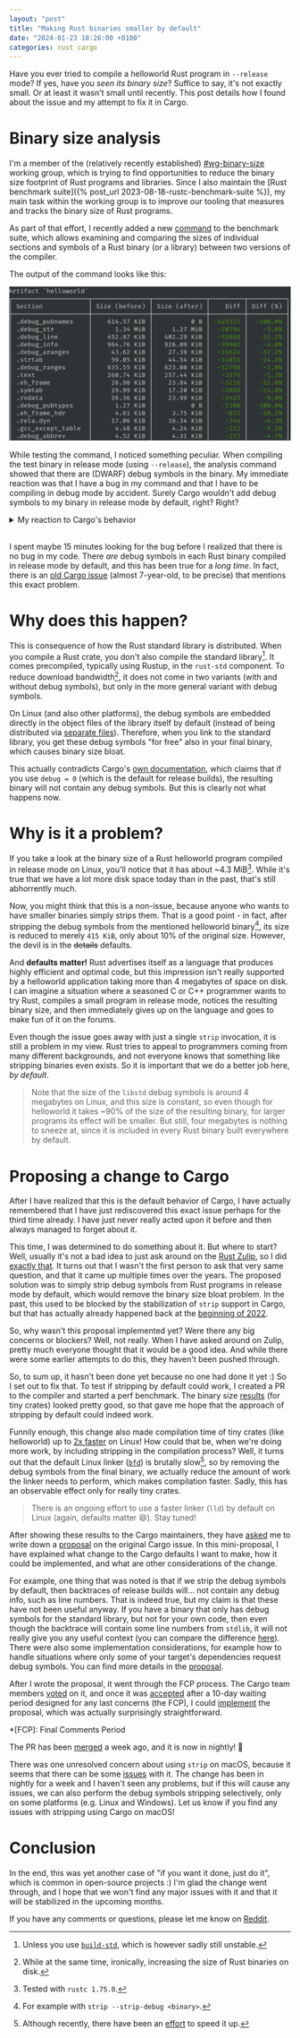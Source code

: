 ```yaml
---
layout: "post"
title: "Making Rust binaries smaller by default"
date: "2024-01-23 18:26:00 +0100"
categories: rust cargo
---
```


Have you ever tried to compile a helloworld Rust program in `--release` mode? If yes, have
you *seen its binary size*? Suffice to say, it's not exactly small. Or at least it wasn't small
until recently. This post details how I found about the issue and my attempt to fix it in Cargo.

# Binary size analysis
I'm a member of the (relatively recently established)
[#wg-binary-size](https://www.rust-lang.org/governance/teams/compiler#Binary%20size%20working%20group) working group,
which is trying to find opportunities to reduce the binary size footprint of Rust programs and libraries.
Since I also maintain the [Rust benchmark suite]({% post_url 2023-08-18-rustc-benchmark-suite %}), my main
task within the working group is to improve our tooling that measures and tracks the binary size of Rust programs.

As part of that effort, I recently added a new [command](https://github.com/rust-lang/rustc-perf/pull/1772) to
the benchmark suite, which allows examining and comparing the sizes of individual sections and symbols of a Rust
binary (or a library) between two versions of the compiler.

The output of the command looks like this:

![Output of the binary analysis command](/assets/posts/cargo-strip-release-binaries/binary-size-analysis.png)

While testing the command, I noticed something peculiar. When compiling the test binary in release mode
(using `--release`), the analysis command showed that there are (DWARF) debug symbols in the binary. My
immediate reaction was that I have a bug in my command and that I have to be compiling in debug mode by accident.
Surely Cargo wouldn't add debug symbols to my binary in release mode by default, right? Right?

<details markdown=1>
<summary>My reaction to Cargo's behavior</summary>

![Anakin/Padmé meme about Cargo and debug symbols](/assets/posts/cargo-strip-release-binaries/cargo-meme.jpeg)

</details>

<br />

I spent maybe 15 minutes looking for the bug before I realized that there is no bug in my code. There *are* debug
symbols in each Rust binary compiled in release mode by default, and this has been true for a *long time*. In fact,
there is an [old Cargo issue](https://github.com/rust-lang/cargo/issues/4122) (almost 7-year-old, to be precise) that
mentions this exact problem.

# Why does this happen?
This is consequence of how the Rust standard library is distributed. When you compile a Rust crate, you don't also
compile the standard library[^build-std]. It comes precompiled, typically using Rustup, in the `rust-std` component.
To reduce download bandwidth[^reduced-size], it does not come in two variants (with and without debug symbols), but only in the
more general variant with debug symbols.

[^build-std]: Unless you use [`build-std`](https://doc.rust-lang.org/cargo/reference/unstable.html#build-std), which is
    however sadly still unstable.

[^reduced-size]: While at the same time, ironically, increasing the size of Rust binaries on disk.

On Linux (and also other platforms), the debug symbols are embedded directly in the object files of the library itself
by default (instead of being distributed via
[separate files](https://doc.rust-lang.org/cargo/reference/profiles.html#split-debuginfo)). Therefore, when you link
to the standard library, you get these debug symbols "for free" also in your final binary, which causes binary size
bloat.

This actually contradicts Cargo's [own documentation](https://doc.rust-lang.org/cargo/reference/profiles.html#debug),
which claims that if you use `debug = 0` (which is the default for release builds), the resulting binary will not contain
any debug symbols. But this is clearly not what happens now.

# Why is it a problem?
If you take a look at the binary size of a Rust helloworld program compiled in release mode on Linux, you'll
notice that it has about ~4.3 MiB[^rustc-version]. While it's true that we have a lot more disk space
today than in the past, that's still abhorrently much.

[^rustc-version]: Tested with `rustc 1.75.0`.

Now, you might think that this is a non-issue, because anyone who wants to have smaller binaries simply strips them.
That is a good point - in fact, after stripping the debug symbols from the mentioned helloworld binary[^strip-cmd],
its size is reduced to merely `415 KiB`, only about 10% of the original size. However, the devil is in the ~~details~~
defaults.

[^strip-cmd]: For example with `strip --strip-debug <binary>`.

And **defaults matter!** Rust advertises itself as a language that produces highly efficient and optimal code, but this
impression isn't really supported by a helloworld application taking more than 4 megabytes of space on disk. I can
imagine a situation where a seasoned C or C++ programmer wants to try Rust, compiles a small program in release
mode, notices the resulting binary size, and then immediately gives up on the language and goes to make fun of
it on the forums.

Even though the issue goes away with just a single `strip` invocation, it is still a problem in my view. Rust tries to
appeal to programmers coming from many different backgrounds, and not everyone knows that something like stripping
binaries even exists. So it is important that we do a better job here, *by default*.

> Note that the size of the `libstd` debug symbols is around 4 megabytes on Linux, and this size is constant, so even
> though for helloworld it takes ~90% of the size of the resulting binary, for larger programs its effect will be smaller.
> But still, four megabytes is nothing to sneeze at, since it is included in every Rust binary built everywhere by default.

# Proposing a change to Cargo
After I have realized that this is the default behavior of Cargo, I have actually remembered that I have just
rediscovered this exact issue perhaps for the third time already. I have just never really acted upon it before and then
always managed to forget about it.

This time, I was determined to do something about it. But where to start? Well, usually it's not a bad idea to just
ask around on the [Rust Zulip](https://rust-lang.zulipchat.com/), so I did [exactly that](https://rust-lang.zulipchat.com/#narrow/stream/246057-t-cargo/topic/Setting.20.60strip.3Ddebuginfo.60.20by.20default.20when.20.60debug.3D0.60).
It turns out that I wasn't the first person to ask that very same question, and that it came up multiple times over the years.
The proposed solution was to simply strip debug symbols from Rust programs in release mode by default, which would remove
the binary size bloat problem. In the past, this used to be blocked by the stabilization of `strip` support in Cargo,
but that has actually already happened back at the
[beginning of 2022](https://github.com/rust-lang/cargo/blob/master/CHANGELOG.md#cargo-159-2022-02-24).

So, why wasn't this proposal implemented yet? Were there any big concerns or blockers? Well, not really. When I
have asked around on Zulip, pretty much everyone thought that it would be a good idea. And while there were some
earlier attempts to do this, they haven't been pushed through.

So, to sum up, it hasn't been done yet because no one had done it yet :) So I set out to fix that. To test
if stripping by default could work, I created a PR to the compiler and started a perf benchmark. The binary size
[results](https://perf.rust-lang.org/compare.html?start=e004adb5561b724ac18f5b24584648ca4e42b6ad&end=9d280f70157edca19af117734c1223f5dd0dcd52&stat=size%3Alinked_artifact&tab=compile) (for tiny crates) looked pretty good, so that gave me hope that the approach of stripping by default
could indeed work.

Funnily enough, this change also made compilation time of tiny crates (like helloworld) up to
[2x faster](https://perf.rust-lang.org/compare.html?start=e004adb5561b724ac18f5b24584648ca4e42b6ad&end=9d280f70157edca19af117734c1223f5dd0dcd52&stat=instructions%3Au&tab=compile)
on Linux! How could that be, when we're doing more work, by including stripping in the compilation process? Well,
it turns out that the default Linux linker ([`bfd`](https://ftp.gnu.org/old-gnu/Manuals/ld-2.9.1/html_chapter/ld_5.html))
is brutally slow[^bfd-speedup], so by removing the debug symbols from the final binary, we actually reduce the amount
of work the linker needs to perform, which makes compilation faster. Sadly, this has an observable effect only for really
tiny crates.

> There is an ongoing effort to use a faster linker (`lld`) by default on Linux (again, defaults matter :smile:). Stay tuned! 

[^bfd-speedup]: Although recently, there have been an [effort](https://www.youtube.com/watch?v=h5pXt_YCwkU) to speed it up.

After showing these results to the Cargo maintainers, they have [asked](https://rust-lang.zulipchat.com/#narrow/stream/246057-t-cargo/topic/Setting.20.60strip.3Ddebuginfo.60.20by.20default.20when.20.60debug.3D0.60/near/408965413)
me to write down a [proposal](https://github.com/rust-lang/cargo/issues/4122#issuecomment-1868318860)
on the original Cargo issue. In this mini-proposal, I have explained what change to the Cargo defaults I want to make,
how it could be implemented, and what are other considerations of the change.

For example, one thing that was noted is that if we strip the debug symbols by default, then backtraces of release builds
will… not contain any debug info, such as line numbers. That is indeed true, but my claim is that these have not been useful
anyway. If you have a binary that only has debug symbols for the standard library, but not for your own code, then even
though the backtrace will contain some line numbers from `stdlib`, it will not really give you any useful context (you
can compare the difference [here](https://gist.github.com/Kobzol/27ad8fa8aae1ccb7642925ab99ca8897)).
There were also some implementation considerations, for example how to handle situations where only some of your target's
dependencies request debug symbols. You can find more details in the
[proposal](https://github.com/rust-lang/cargo/issues/4122#issuecomment-1868318860).

After I wrote the proposal, it went through the FCP process. The Cargo team members [voted](https://github.com/rust-lang/cargo/issues/4122#issuecomment-1868371491)
on it, and once it was [accepted](https://github.com/rust-lang/cargo/issues/4122#issuecomment-1891039373) after a
10-day waiting period designed for any last concerns (the FCP), I could [implement](https://github.com/rust-lang/cargo/pull/13257)
the proposal, which was actually surprisingly straightforward.

*[FCP]: Final Comments Period

The PR has been [merged](https://github.com/rust-lang/cargo/pull/13257#issuecomment-1892589315)
a week ago, and it is now in nightly! :tada:

There was one unresolved concern about using `strip` on macOS, because it seems that there can be some
[issues](https://github.com/rust-lang/cargo/issues/11641) with it. The change has been in nightly for a week and
I haven't seen any problems, but if this will cause any issues, we can also perform the debug symbols stripping selectively,
only on some platforms (e.g. Linux and Windows). Let us know if you find any issues with stripping using Cargo on macOS!

# Conclusion
In the end, this was yet another case of "if you want it done, just do it", which is common in open-source projects :)
I'm glad the change went through, and I hope that we won't find any major issues with it and that it will be stabilized
in the upcoming months.

If you have any comments or questions, please let me know on [Reddit](TODO).
